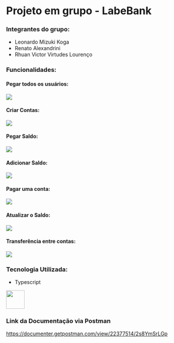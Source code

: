 # Projeto em grupo - LabeBank

### Integrantes do grupo:
* Leonardo Mizuki Koga
* Renato Alexandrini
* Rhuan Victor Virtudes Lourenço


### Funcionalidades:

#### Pegar todos os usuários:
<img src="https://user-images.githubusercontent.com/102265620/202885093-b0dd17ec-ab3d-49c7-b016-5363966fa2f4.png">

#### Criar Contas:
<img src="https://user-images.githubusercontent.com/102265620/202885108-3d6492d9-1b36-4c5e-a4a4-fc5f20f326aa.png">

#### Pegar Saldo:
<img src="https://user-images.githubusercontent.com/102265620/202885109-679ad924-d30d-4ab8-ae19-77981295c71a.png">

#### Adicionar Saldo:
<img src="https://user-images.githubusercontent.com/102265620/202885112-ab7a8c3f-c44c-4a1b-a156-707cec73d5cb.png">

#### Pagar uma conta:
<img src="https://user-images.githubusercontent.com/102265620/202885105-b862d104-6eb5-4dc7-b1f8-57cfec84d41f.png">

#### Atualizar o Saldo:
<img src="https://user-images.githubusercontent.com/102265620/202885112-ab7a8c3f-c44c-4a1b-a156-707cec73d5cb.png">

#### Transferência entre contas:
<img src="https://user-images.githubusercontent.com/102265620/202885100-2b92cdd2-6ae5-45b7-9540-1a9b824f03f3.png">

### Tecnologia Utilizada:
* Typescript
<img src="https://user-images.githubusercontent.com/102265620/202885505-ebbd0ad0-8396-46d9-a7ad-77beb4ba8dac.png" width="50px">

### Link da Documentação via Postman
https://documenter.getpostman.com/view/22377514/2s8YmSrLGp
